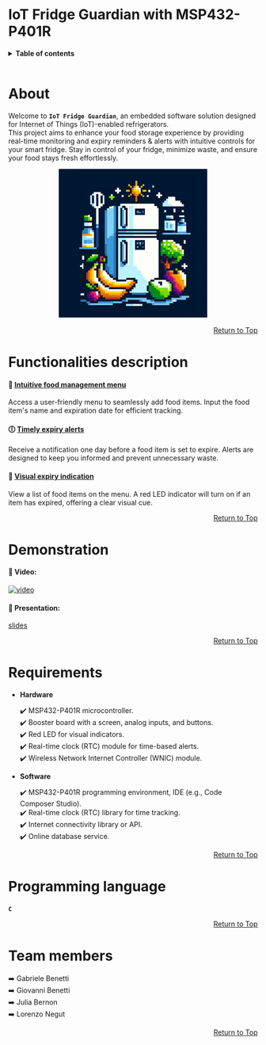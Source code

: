 # IoT Fridge Guardian with MSP432-P401R

<details>
<summary><b>Table of contents</b></summary>

1. [About project](#about)
2. [Functionalities description](#functionalities-description)
3. [Demonstration](#demonstration)
4. [Requirements](#requirements)
5. [Programming language](#programming-language)
6. [Team members & contributions](#team-members)

</details>
<br>


# About

Welcome to **`IoT Fridge Guardian`**, an embedded software solution designed for Internet of Things (IoT)-enabled refrigerators.  
This project aims to enhance your food storage experience by providing real-time monitoring and expiry reminders & alerts with intuitive controls for your smart fridge.
Stay in control of your fridge, minimize waste, and ensure your food stays fresh effortlessly.

<div align="center">
  <a> <img src="/Images/fridgeLogo.jpg" width="300" height="300"> </a>
</div>

<div align="right">
    
[Return to Top](#table-of-contents)

</div>



# Functionalities description

#### :meat_on_bone: <ins>Intuitive food management menu</ins>
Access a user-friendly menu to seamlessly add food items. Input the food item's name and expiration date for efficient tracking.

#### :clock6: <ins>Timely expiry alerts</ins>
Receive a notification one day before a food item is set to expire. Alerts are designed to keep you informed and prevent unnecessary waste.

#### :red_circle: <ins>Visual expiry indication</ins>
View a list of food items on the menu. A red LED indicator will turn on if an item has expired, offering a clear visual cue.

<div align="right">
    
[Return to Top](#table-of-contents)

</div>



# Demonstration

#### :movie_camera: Video:  
[![video](http://img.youtube.com/vi/YOUTUBE_VIDEO_ID_HERE/0.jpg)](http://www.youtube.com/watch?v=YOUTUBE_VIDEO_ID_HERE "Video Title")  

#### :paperclip: Presentation:  
[slides](...link)

<div align="right">
    
[Return to Top](#table-of-contents)

</div>



# Requirements

- **Hardware**

  :heavy_check_mark: MSP432-P401R microcontroller.  
  :heavy_check_mark: Booster board with a screen, analog inputs, and buttons.  
  :heavy_check_mark: Red LED for visual indicators.  
  :heavy_check_mark: Real-time clock (RTC) module for time-based alerts.  
  :heavy_check_mark: Wireless Network Internet Controller (WNIC) module.  

- **Software**

  :heavy_check_mark: MSP432-P401R programming environment, IDE (e.g., Code Composer Studio).  
  :heavy_check_mark: Real-time clock (RTC) library for time tracking.  
  :heavy_check_mark: Internet connectivity library or API.  
  :heavy_check_mark: Online database service.  

<div align="right">
    
[Return to Top](#table-of-contents)

</div>



# Programming language

**`C`**

<div align="right">
    
[Return to Top](#table-of-contents)

</div>



# Team members

:arrow_right: Gabriele Benetti  
:arrow_right: Giovanni Benetti  
:arrow_right: Julia Bernon  
:arrow_right: Lorenzo Negut  

<div align="right">
    
[Return to Top](#table-of-contents)

</div>
